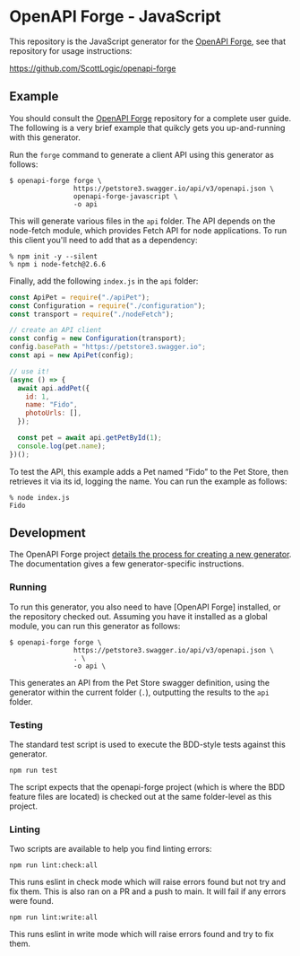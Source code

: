 # OpenAPI Forge - JavaScript

This repository is the JavaScript generator for the [OpenAPI Forge](https://github.com/ScottLogic/openapi-forge), see that repository for usage instructions:

https://github.com/ScottLogic/openapi-forge

## Example

You should consult the [OpenAPI Forge](https://github.com/ScottLogic/openapi-forge) repository for a complete user guide. The following is a very brief example that quikcly gets you up-and-running with this generator.

Run the `forge` command to generate a client API using this generator as follows:

```
$ openapi-forge forge \
                https://petstore3.swagger.io/api/v3/openapi.json \
                openapi-forge-javascript \
                -o api
```

This will generate various files in the `api` folder. The API depends on the node-fetch module, which provides Fetch API for node applications. To run this client you'll need to add that as a dependency:

```
% npm init -y --silent
% npm i node-fetch@2.6.6
```

Finally, add the following `index.js` in the `api` folder:

```javascript
const ApiPet = require("./apiPet");
const Configuration = require("./configuration");
const transport = require("./nodeFetch");

// create an API client
const config = new Configuration(transport);
config.basePath = "https://petstore3.swagger.io";
const api = new ApiPet(config);

// use it!
(async () => {
  await api.addPet({
    id: 1,
    name: "Fido",
    photoUrls: [],
  });

  const pet = await api.getPetById(1);
  console.log(pet.name);
})();
```

To test the API, this example adds a Pet named “Fido” to the Pet Store, then retrieves it via its id, logging the name. You can run the example as follows:

```
% node index.js
Fido
```

## Development

The OpenAPI Forge project [details the process for creating a new generator](https://github.com/ScottLogic/openapi-forge#generator-development). The documentation gives a few generator-specific instructions.

### Running

To run this generator, you also need to have [OpenAPI Forge] installed, or the repository checked out. Assuming you have it installed as a global module, you can run this generator as follows:

```
$ openapi-forge forge \
                https://petstore3.swagger.io/api/v3/openapi.json \
                . \
                -o api \
```

This generates an API from the Pet Store swagger definition, using the generator within the current folder (`.`), outputting the results to the `api` folder.

### Testing

The standard test script is used to execute the BDD-style tests against this generator.

```
npm run test
```

The script expects that the openapi-forge project (which is where the BDD feature files are located) is checked out at the same folder-level as this project.

### Linting

Two scripts are available to help you find linting errors:

```
npm run lint:check:all
```

This runs eslint in check mode which will raise errors found but not try and fix them. This is also ran on a PR and a push to main. It will fail if any errors were found.

```
npm run lint:write:all
```

This runs eslint in write mode which will raise errors found and try to fix them.
